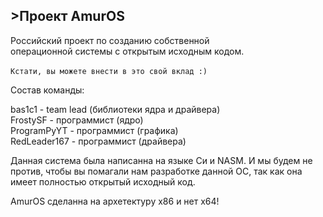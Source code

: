 ## >Проект AmurOS
Российский проект по созданию собственной\
операционной системы с открытым исходным кодом.\
\
`Кстати, вы можете внести в это свой вклад :)`

Состав команды:

bas1c1 - team lead (библиотеки ядра и драйвера)\
FrostySF - программист (ядро)\
ProgramPyYT - программист (графика)\
RedLeader167 - программист (драйвера)

Данная система была написанна на языке Си и NASM.
И мы будем не против, чтобы вы помагали нам разработке данной ОС, так как она имеет полностью открытый исходный код.

AmurOS сделанна на архетектуру x86 и нет x64!

